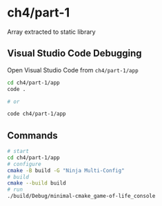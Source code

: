 # ch4/part-1

Array extracted to static library

## Visual Studio Code Debugging

Open Visual Studio Code from `ch4/part-1/app`

```bash
cd ch4/part-1/app
code .

# or

code ch4/part-1/app
```

## Commands

```bash
# start
cd ch4/part-1/app
# configure
cmake -B build -G "Ninja Multi-Config"
# build
cmake --build build
# run
./build/Debug/minimal-cmake_game-of-life_console
```
